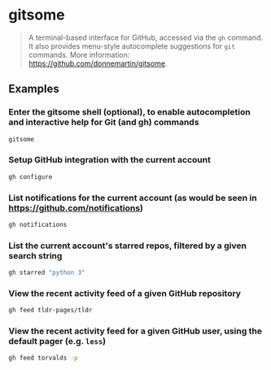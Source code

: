 # gitsome

> A terminal-based interface for GitHub, accessed via the `gh` command. It also provides menu-style autocomplete suggestions for `git` commands. More information: <https://github.com/donnemartin/gitsome>.

## Examples

### Enter the gitsome shell (optional), to enable autocompletion and interactive help for Git (and gh) commands

```bash
gitsome
```

### Setup GitHub integration with the current account

```bash
gh configure
```

### List notifications for the current account (as would be seen in <https://github.com/notifications>)

```bash
gh notifications
```

### List the current account's starred repos, filtered by a given search string

```bash
gh starred "python 3"
```

### View the recent activity feed of a given GitHub repository

```bash
gh feed tldr-pages/tldr
```

### View the recent activity feed for a given GitHub user, using the default pager (e.g. `less`)

```bash
gh feed torvalds -p
```
